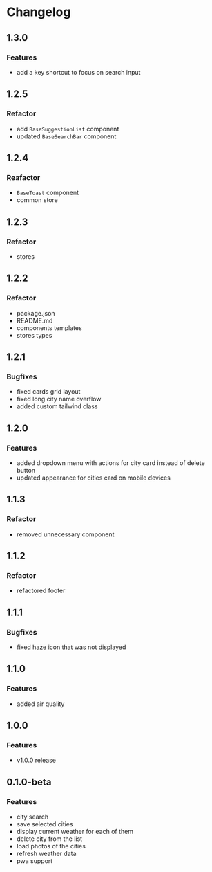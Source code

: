 # Changelog

## 1.3.0

### Features

- add a key shortcut to focus on search input

## 1.2.5

### Refactor

- add `BaseSuggestionList` component
- updated `BaseSearchBar` component

## 1.2.4

### Reafactor

- `BaseToast` component
- common store

## 1.2.3

### Refactor

- stores

## 1.2.2

### Refactor

- package.json
- README.md
- components templates
- stores types

## 1.2.1

### Bugfixes

- fixed cards grid layout
- fixed long city name overflow
- added custom tailwind class

## 1.2.0

### Features

- added dropdown menu with actions for city card instead of delete button
- updated appearance for cities card on mobile devices

## 1.1.3

### Refactor

- removed unnecessary component

## 1.1.2

### Refactor

- refactored footer

## 1.1.1

### Bugfixes

- fixed haze icon that was not displayed

## 1.1.0

### Features

- added air quality

## 1.0.0

### Features

- v1.0.0 release

## 0.1.0-beta

### Features

- city search
- save selected cities
- display current weather for each of them
- delete city from the list
- load photos of the cities
- refresh weather data
- pwa support
